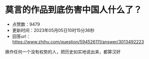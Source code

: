 # 莫言的作品到底伤害中国人什么了？
- 点赞数：9479
- 更新时间：2023年05月05日10时15分36秒
- 回答url：https://www.zhihu.com/question/594526111/answer/3013492223
<body>
 <p data-pid="PcQNl5VT">换作任何一个没有权势的人，把历史如实地说出来，都算汉奸</p>
</body>